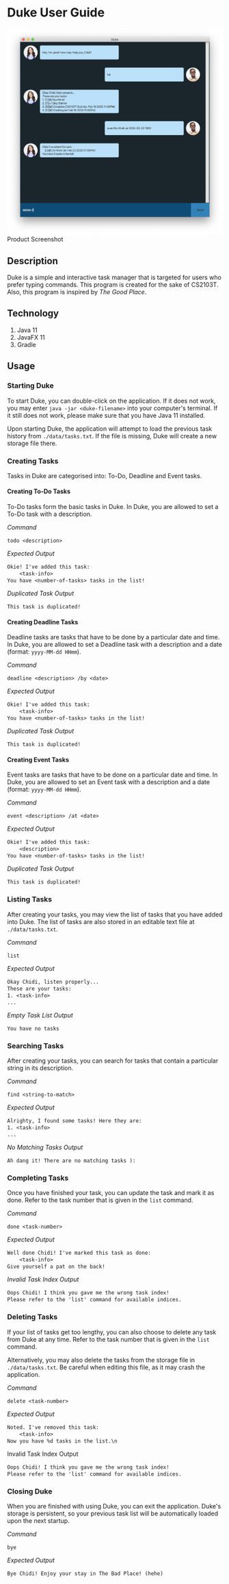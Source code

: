 # Duke User Guide

![Duke Screenshot](./Ui.png)
Product Screenshot

## Description
Duke is a simple and interactive task manager that is targeted for users who prefer typing commands. This program is created for the sake of CS2103T. Also, this program is inspired by *The Good Place*.

## Technology
1. Java 11
2. JavaFX 11
3. Gradle

## Usage

### Starting Duke
To start Duke, you can double-click on the application. If it does not work, you may enter `java -jar <duke-filename>` into your computer's terminal. If it still does not work, please make sure that you have Java 11 installed.

Upon starting Duke, the application will attempt to load the previous task history from `./data/tasks.txt`. If the file is missing, Duke will create a new storage file there.

### Creating Tasks
Tasks in Duke are categorised into: To-Do, Deadline and Event tasks.

#### Creating To-Do Tasks
To-Do tasks form the basic tasks in Duke. In Duke, you are allowed to set a To-Do task with a description.

*Command*
```
todo <description>
```
*Expected Output*
```
Okie! I've added this task:
    <task-info>
You have <number-of-tasks> tasks in the list!
```
*Duplicated Task Output*
```
This task is duplicated!
```

#### Creating Deadline Tasks
Deadline tasks are tasks that have to be done by a particular date and time. In Duke, you are allowed to set a Deadline task with a description and a date (format: `yyyy-MM-dd HHmm`).

*Command*
```
deadline <description> /by <date>
```
*Expected Output*
```
Okie! I've added this task:
    <task-info>
You have <number-of-tasks> tasks in the list!
```
*Duplicated Task Output*
```
This task is duplicated!
```

#### Creating Event Tasks
Event tasks are tasks that have to be done on a particular date and time. In Duke, you are allowed to set an Event task with a description and a date (format: `yyyy-MM-dd HHmm`).

*Command*
```
event <description> /at <date>
```
*Expected Output*
```
Okie! I've added this task:
    <description>
You have <number-of-tasks> tasks in the list!
```
*Duplicated Task Output*
```
This task is duplicated!
```

### Listing Tasks
After creating your tasks, you may view the list of tasks that you have added into Duke. The list of tasks are also stored in an editable text file at `./data/tasks.txt`.

*Command*
```
list
```
*Expected Output*
```
Okay Chidi, listen properly...
These are your tasks:
1. <task-info>
...
```
*Empty Task List Output*
```
You have no tasks
```

### Searching Tasks
After creating your tasks, you can search for tasks that contain a particular string in its description.

*Command*
```
find <string-to-match>
```
*Expected Output*
```
Alrighty, I found some tasks! Here they are:
1. <task-info>
...
```
*No Matching Tasks Output*
```
Ah dang it! There are no matching tasks ):
```

### Completing Tasks
Once you have finished your task, you can update the task and mark it as done. Refer to the task number that is given in the `list` command.

*Command*
```
done <task-number>
```
*Expected Output*
```
Well done Chidi! I've marked this task as done:
    <task-info>
Give yourself a pat on the back!
```
*Invalid Task Index Output*
```
Oops Chidi! I think you gave me the wrong task index!
Please refer to the 'list' command for available indices.
```

### Deleting Tasks
If your list of tasks get too lengthy, you can also choose to delete any task from Duke at any time. Refer to the task number that is given in the `list` command. 

Alternatively, you may also delete the tasks from the storage file in `./data/tasks.txt`. Be careful when editing this file, as it may crash the application.

*Command*
```
delete <task-number>
```
*Expected Output*
```
Noted. I've removed this task:
    <task-info>
Now you have %d tasks in the list.\n
```
Invalid Task Index Output
```
Oops Chidi! I think you gave me the wrong task index!
Please refer to the 'list' command for available indices.
```

### Closing Duke
When you are finished with using Duke, you can exit the application. Duke's storage is persistent, so your previous task list will be automatically loaded upon the next startup.

*Command*
```
bye
```
*Expected Output*
```
Bye Chidi! Enjoy your stay in The Bad Place! (hehe)
```